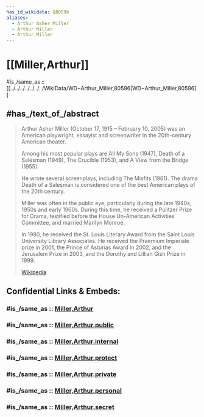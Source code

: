 ```yaml
---
has_id_wikidata: Q80596
aliases:
  - Arthur Asher Miller
  - Arthur Miller
  - Arthur_Miller
---
```


# [[Miller,Arthur]] 

#is_/same_as :: [[../../../../../../../WikiData/WD~Arthur_Miller,80596|WD~Arthur_Miller,80596]] 

## #has_/text_of_/abstract 

> Arthur Asher Miller (October 17, 1915 – February 10, 2005) 
> was an American playwright, essayist and screenwriter in the 20th-century American theater. 
> 
> Among his most popular plays are All My Sons (1947), Death of a Salesman (1949), The Crucible (1953), and A View from the Bridge (1955). 
> 
> He wrote several screenplays, including The Misfits (1961). 
> The drama Death of a Salesman is considered one of the best American plays of the 20th century.
>
> Miller was often in the public eye, particularly during the late 1940s, 1950s and early 1960s. 
> During this time, he received a Pulitzer Prize for Drama, 
> testified before the House Un-American Activities Committee, and married Marilyn Monroe. 
> 
> In 1980, he received the St. Louis Literary Award from the Saint Louis University Library Associates. 
> He received the Praemium Imperiale prize in 2001, the Prince of Asturias Award in 2002, 
> and the Jerusalem Prize in 2003, and the Dorothy and Lillian Gish Prize in 1999.
>
> [Wikipedia](https://en.wikipedia.org/wiki/Arthur%20Miller) 


## Confidential Links & Embeds: 

### #is_/same_as :: [Miller,Arthur](/_Standards/Society/Communication/Media/Writing/Book/Writer/Modern_Writer/Miller,Arthur.md) 

### #is_/same_as :: [Miller,Arthur.public](/_public/Society/Communication/Media/Writing/Book/Writer/Modern_Writer/Miller,Arthur.public.md) 

### #is_/same_as :: [Miller,Arthur.internal](/_internal/Society/Communication/Media/Writing/Book/Writer/Modern_Writer/Miller,Arthur.internal.md) 

### #is_/same_as :: [Miller,Arthur.protect](/_protect/Society/Communication/Media/Writing/Book/Writer/Modern_Writer/Miller,Arthur.protect.md) 

### #is_/same_as :: [Miller,Arthur.private](/_private/Society/Communication/Media/Writing/Book/Writer/Modern_Writer/Miller,Arthur.private.md) 

### #is_/same_as :: [Miller,Arthur.personal](/_personal/Society/Communication/Media/Writing/Book/Writer/Modern_Writer/Miller,Arthur.personal.md) 

### #is_/same_as :: [Miller,Arthur.secret](/_secret/Society/Communication/Media/Writing/Book/Writer/Modern_Writer/Miller,Arthur.secret.md)

